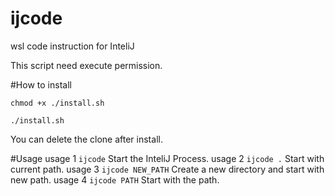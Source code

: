 # ijcode
wsl code instruction for InteliJ

This script need execute permission.

#How to install 

```chmod +x ./install.sh```

```./install.sh```

You can delete the clone after install.

#Usage
usage 1 ```ijcode``` Start the InteliJ Process.
usage 2 ```ijcode .``` Start with current path.
usage 3 ```ijcode NEW_PATH``` Create a new directory and start with new path.
usage 4 ```ijcode PATH``` Start with the path.